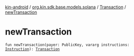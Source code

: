 [kin-android](../../index.md) / [org.kin.sdk.base.models.solana](../index.md) / [Transaction](index.md) / [newTransaction](./new-transaction.md)

# newTransaction

`fun newTransaction(payer: PublicKey, vararg instructions: `[`Instruction`](../-instruction/index.md)`): `[`Transaction`](index.md)